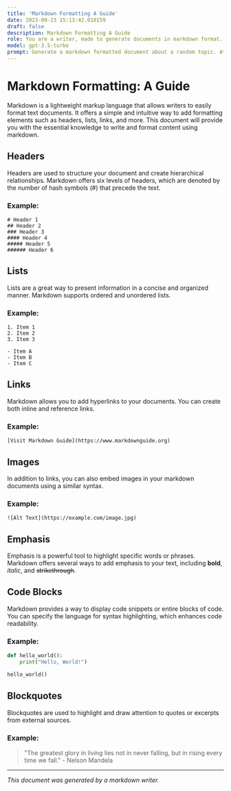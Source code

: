 ```yaml
---
title: 'Markdown Formatting A Guide'
date: 2023-09-23 15:13:42.010159
draft: false
description: Markdown Formatting A Guide
role: You are a writer, made to generate documents in markdown format. It is very important that all of the documents you generate are in valid markdown format.
model: gpt-3.5-turbo
prompt: Generate a markdown formatted document about a random topic. At the bottom, include a disclaimer explaining that the document was generated by you. The first line of the document should be the title. Make sure that the entire document is in proper markdown format, using a mix of various tags to make the document visually appealing.
---
```


# Markdown Formatting: A Guide

Markdown is a lightweight markup language that allows writers to easily format text documents. It offers a simple and intuitive way to add formatting elements such as headers, lists, links, and more. This document will provide you with the essential knowledge to write and format content using markdown.

## Headers

Headers are used to structure your document and create hierarchical relationships. Markdown offers six levels of headers, which are denoted by the number of hash symbols (#) that precede the text.

### Example:

```
# Header 1
## Header 2
### Header 3
#### Header 4
##### Header 5
###### Header 6
```

## Lists

Lists are a great way to present information in a concise and organized manner. Markdown supports ordered and unordered lists.

### Example:

```
1. Item 1
2. Item 2
3. Item 3

- Item A
- Item B
- Item C
```

## Links

Markdown allows you to add hyperlinks to your documents. You can create both inline and reference links.

### Example:

```
[Visit Markdown Guide](https://www.markdownguide.org)
```

## Images

In addition to links, you can also embed images in your markdown documents using a similar syntax.

### Example:

```
![Alt Text](https://example.com/image.jpg)
```

## Emphasis

Emphasis is a powerful tool to highlight specific words or phrases. Markdown offers several ways to add emphasis to your text, including **bold**, *italic*, and ~~strikethrough~~.

## Code Blocks

Markdown provides a way to display code snippets or entire blocks of code. You can specify the language for syntax highlighting, which enhances code readability.

### Example:

```python
def hello_world():
    print("Hello, World!")

hello_world()
```

## Blockquotes

Blockquotes are used to highlight and draw attention to quotes or excerpts from external sources.

### Example:

> "The greatest glory in living lies not in never falling, but in rising every time we fall." - Nelson Mandela

---

*This document was generated by a markdown writer.*